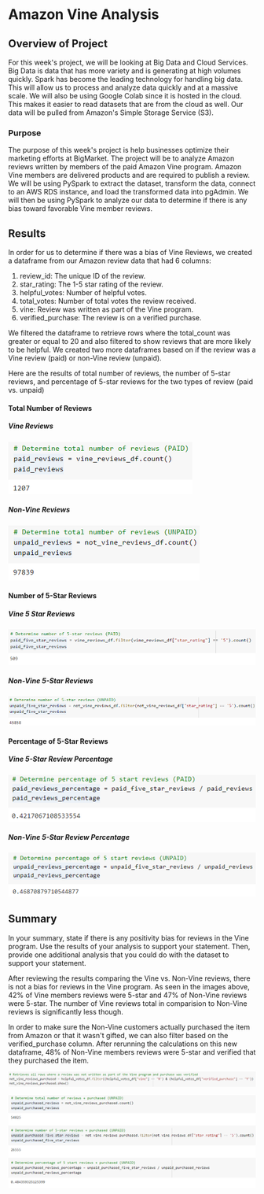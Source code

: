 # Amazon Vine Analysis

## Overview of Project
For this week's project, we will be looking at Big Data and Cloud Services. Big Data is data that has more variety and is generating at high volumes quickly. Spark has become the leading technology for handling big data. This will allow us to process and analyze data quickly and at a massive scale. We will also be using Google Colab since it is hosted in the cloud. This makes it easier to read datasets that are from the cloud as well. Our data will be pulled from Amazon's Simple Storage Service (S3).

### Purpose
The purpose of this week's project is help businesses optimize their marketing efforts at BigMarket. The project will be to analyze Amazon reviews written by members of the paid Amazon Vine program. Amazon Vine members are delivered products and are required to publish a review. We will be using PySpark to extract the dataset, transform the data, connect to an AWS RDS instance, and load the transformed data into pgAdmin. We will then be using PySpark to analyze our data to determine if there is any bias toward favorable Vine member reviews. 

## Results

In order for us to determine if there was a bias of Vine Reviews, we created a dataframe from our Amazon review data that had 6 columns:
1. review_id: The unique ID of the review.
2. star_rating: The 1-5 star rating of the review.
3. helpful_votes: Number of helpful votes.
4. total_votes: Number of total votes the review received.
5. vine: Review was written as part of the Vine program.
6. verified_purchase: The review is on a verified purchase.

We filtered the dataframe to retrieve rows where the total_count was greater or equal to 20 and also filtered to show reviews that are more likely to be helpful. We created two more dataframes based on if the review was a Vine review (paid) or non-Vine review (unpaid). 

Here are the results of total number of reviews, the number of 5-star reviews, and percentage of 5-star reviews for the two types of review (paid vs. unpaid)

#### Total Number of Reviews
##### Vine Reviews
![paid_reviews](/Resources/paid_reviews.PNG)

##### Non-Vine Reviews
![unpaid_reviews](/Resources/unpaid_reviews.PNG)

#### Number of 5-Star Reviews
##### Vine 5 Star Reviews
![paid_five_star_reviews](/Resources/paid_five_star_reviews.PNG)

##### Non-Vine 5-Star Reviews
![unpaid_five_star_reviews](/Resources/unpaid_five_star_reviews.PNG)

#### Percentage of 5-Star Reviews
##### Vine 5-Star Review Percentage
![paid_reviews_percentage](/Resources/paid_reviews_percentage.PNG)

##### Non-Vine 5-Star Review Percentage
![unpaid_reviews_percentage](/Resources/unpaid_reviews_percentage.PNG)

## Summary
In your summary, state if there is any positivity bias for reviews in the Vine program. Use the results of your analysis to support your statement. Then, provide one additional analysis that you could do with the dataset to support your statement.

After reviewing the results comparing the Vine vs. Non-Vine reviews, there is not a bias for reviews in the Vine program. As seen in the images above, 42% of Vine members reviews were 5-star and 47% of Non-Vine reviews were 5-star. The number of Vine reviews total in comparision to Non-Vine reviews is significantly less though. 

In order to make sure the Non-Vine customers actually purchased the item from Amazon or that it wasn't gifted, we can also filter based on the verified_purchase column. After rerunning the calculations on this new dataframe, 48% of Non-Vine members reviews were 5-star and verified that they purchased the item. 

![unpaid_purchase_reviews](/Resources/unpaid_purchase_reviews.PNG)

![unpaid_purchase_calculations](/Resources/unpaid_purchase_calculations.PNG)